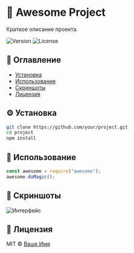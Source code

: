 # 🎯 Awesome Project 

Краткое описание проекта.

![Version](https://img.shields.io/badge/version-1.0.0-blue) 
![License](https://img.shields.io/badge/license-MIT-green)

## 📝 Оглавление
- [Установка](#установка)
- [Использование](#использование)
- [Скриншоты](#скриншоты)
- [Лицензия](#лицензия)

## ⚙️ Установка
```bash
git clone https://github.com/your/project.git
cd project
npm install
```

## 🚀 Использование
```javascript
const awesome = require("awesome");
awesome.doMagic();
```

## 📸 Скриншоты
![Интерфейс](screenshot.png)

## 📜 Лицензия
MIT © [Ваше Имя](https://github.com/yourname)
